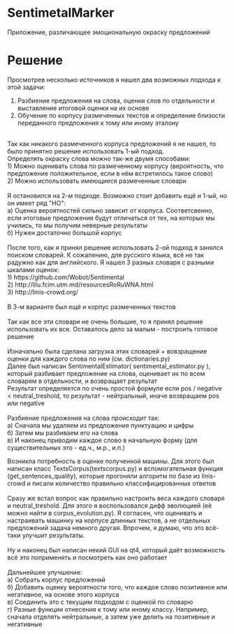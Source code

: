# SentimetalMarker
Приложение, различающее эмоциональную окраску предложений

# Решение 
Просмотрев несколько источников я нашел два возможных подхода к этой задачи:<br/>
1) Разбиение предложения на слова, оценки слов по отдельности и выставление итоговой оценки на их основе <br/>
2) Обучение по корпусу размеченных текстов и определение близости переданного предложения к тому или иному эталону<br/>
<br/>
Так как никакого размеченного корпуса предложений я не нашел, то было принятно решение использовать 1-ый подход. <br/>
Определять окраску слова можно так-же двумя способами: <br/>
1) Можно оценивать слова по размеченному корпусу (вероятность, что предложение положительное, если в нём встретилось такое слово) <br/>
2) Можно использовать имеющиеся размеченные словари <br/>
<br/>
Я остановился на 2-м подходе. Возможно стоит добавить ещё и 1-ый, но он имеет ряд "НО": <br/>
а) Оценка вероятностей сильно зависит от корпуса. Соответсвенно, если итоговые предложения будут отличаться от тех, на которых мы учились, то мы получим неверные результаты <br/>
б) Нужен достаточно большой корпус <br/>
<br/>
После того, как я принял решение использовать 2-ой подход я занялся поиском словарей. К сожалению, для русского языка, всё не так радужно как для английского. Я нашел 3 разных словаря с разными шкалами оценок: <br/>
1) https://github.com/Wobot/Sentimental <br/>
2) http://lilu.fcim.utm.md/resourcesRoRuWNA.html <br/>
3) http://linis-crowd.org/ <br/>
<br/>
В 3-м варианте был ещё и корпус размеченных текстов <br/>
<br/>
Так как все эти словари не очень большие, то я принял решение использовать их все. Оставалось дело за малым - построить готовое решение <br/>
<br/>
Изначально была сделана загрузка этих словарей + вовзращение оценки для каждого слова по ним (см. dictionaries.py) <br/>
Далее был написан SentimentalEstimator( sentimental_estimator.py ), который разбивает предложение на слова, оценивает их по всем словарям в отдельности, и возвращает результат <br/>
Результат определяется по очень простой формуле если pos / negative < neutral_treshold, то результат - нейтральный, иначе возвращаем pos или negative <br/>
<br/>
Разбиение предложения на слова происходит так: <br/>
а) Сначала мы удаляем из предложения пунктуацию и цифры <br/>
б) Затем мы разбиваем его на слова <br/>
в) И наконец приводим каждое слово в начальную форму (для существительных это - ед.ч., м.р., и.п.) <br/>

Возникла потребность в оценке полученной машины. Для этого был написан класс TextsCorpus(textscorpus.py) и вспомогательная функция (get_sentences_quality), которые прогоняли алгоритм по базе из linis-crowd и писали количество правильно классифицированных ответов <br/>
<br/>
Сразу же встал вопрос как правильно настроить веса каждого словаря и neutral_treshold. Для этого я воспользовался дифф эволюцией (её можно найти в corpus_evolution.py). Я согласен, что оценивать и настраивать машинку на корпусе длинных текстов, а не отдельных предложений задача немного другая. Впрочем, я думаю, что это всё-таки улучшит результаты. <br/>
<br/>
Ну и наконец был написан некий GUI на qt4, который даёт возможность всё это поприменять и посмотреть как оно работает <br/>
<br/>
Дальнейшее улучшение: <br/>
а) Собрать корпус предложений <br/>
б) Добавить оценку вероятности того, что каждое слово позитивное или негативное, на основе этого корпуса <br/>
в) Соединить это с текущим подходом с оценкой по словарю<br/>
г) Разные функции отнесения к тому или иному классу. Например, сначала отделять нейтральные, а затем уже делить на позитивные и негативные<br/>
